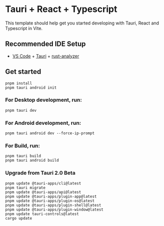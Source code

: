 # Tauri + React + Typescript

This template should help get you started developing with Tauri, React and Typescript in Vite.

## Recommended IDE Setup

- [VS Code](https://code.visualstudio.com/) + [Tauri](https://marketplace.visualstudio.com/items?itemName=tauri-apps.tauri-vscode) + [rust-analyzer](https://marketplace.visualstudio.com/items?itemName=rust-lang.rust-analyzer)

## Get started

```
pnpm install
pnpm tauri android init
```

### For Desktop development, run:
```
pnpm tauri dev
```

### For Android development, run:
```
pnpm tauri android dev --force-ip-prompt
```

### For Build, run:
```
pnpm tauri build
pnpm tauri android build
```

### Upgrade from Tauri 2.0 Beta
```
pnpm update @tauri-apps/cli@latest
pnpm tauri migrate
pnpm update @tauri-apps/api@latest
pnpm update @tauri-apps/plugin-app@latest
pnpm update @tauri-apps/plugin-os@latest
pnpm update @tauri-apps/plugin-shell@latest
pnpm update @tauri-apps/plugin-window@latest
pnpm update tauri-controls@latest
cargo update
```
